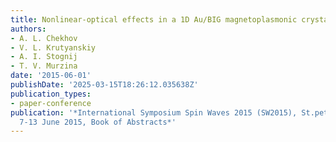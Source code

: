 ```yaml
---
title: Nonlinear-optical effects in a 1D Au/BIG magnetoplasmonic crystals
authors:
- A. L. Chekhov
- V. L. Krutyanskiy
- A. I. Stognij
- T. V. Murzina
date: '2015-06-01'
publishDate: '2025-03-15T18:26:12.035638Z'
publication_types:
- paper-conference
publication: '*International Symposium Spin Waves 2015 (SW2015), St.petersburg, Russia,
  7-13 June 2015, Book of Abstracts*'
---
```

